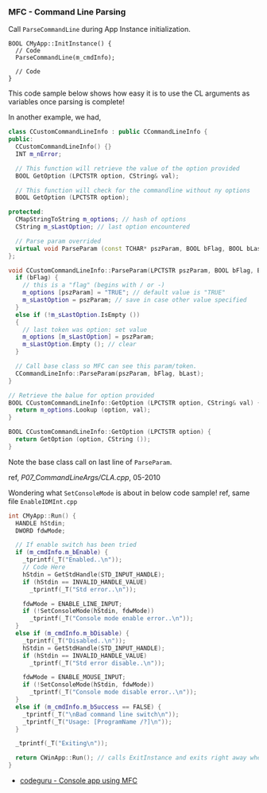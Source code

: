 ### MFC - Command Line Parsing
Call `ParseCommandLine` during App Instance initialization.

    BOOL CMyApp::InitInstance() {    
      // Code
      ParseCommandLine(m_cmdInfo);

      // Code
    }

This code sample below shows how easy it is to use the CL arguments as variables once parsing is complete!

In another example, we had,

```cpp
class CCustomCommandLineInfo : public CCommandLineInfo {
public:
  CCustomCommandLineInfo() {}
  INT m_nError;

  // This function will retrieve the value of the option provided
  BOOL GetOption (LPCTSTR option, CString& val);

  // This function will check for the commandline without ny options
  BOOL GetOption (LPCTSTR option);

protected:
  CMapStringToString m_options; // hash of options
  CString m_sLastOption; // last option encountered

  // Parse param overrided
  virtual void ParseParam (const TCHAR* pszParam, BOOL bFlag, BOOL bLast);
};

void CCustomCommandLineInfo::ParseParam(LPCTSTR pszParam, BOOL bFlag, BOOL bLast) {
  if (bFlag) {
    // this is a "flag" (begins with / or -)
    m_options [pszParam] = "TRUE"; // default value is "TRUE"
    m_sLastOption = pszParam; // save in case other value specified 
  }
  else if (!m_sLastOption.IsEmpty ()) 
  {
    // last token was option: set value
    m_options [m_sLastOption] = pszParam;
    m_sLastOption.Empty (); // clear
  } 

  // Call base class so MFC can see this param/token.
  CCommandLineInfo::ParseParam(pszParam, bFlag, bLast);
}

// Retrieve the balue for option provided
BOOL CCustomCommandLineInfo::GetOption (LPCTSTR option, CString& val) {
  return m_options.Lookup (option, val);
}

BOOL CCustomCommandLineInfo::GetOption (LPCTSTR option) {
  return GetOption (option, CString ());
}
```

Note the base class call on last line of `ParseParam`.

ref, *P07_CommandLineArgs/CLA.cpp*, 05-2010

Wondering what `SetConsoleMode` is about in below code sample!
 ref, same file `EnableIDMInt.cpp`

```cpp
int CMyApp::Run() {
  HANDLE hStdin;
  DWORD fdwMode;

  // If enable switch has been tried
  if (m_cmdInfo.m_bEnable) {
    _tprintf(_T("Enabled..\n"));
    // Code Here
    hStdin = GetStdHandle(STD_INPUT_HANDLE);
    if (hStdin == INVALID_HANDLE_VALUE)
      _tprintf(_T("Std error..\n"));

    fdwMode = ENABLE_LINE_INPUT;
    if (!SetConsoleMode(hStdin, fdwMode))
      _tprintf(_T("Console mode enable error..\n"));
  }
  else if (m_cmdInfo.m_bDisable) {
    _tprintf(_T("Disabled..\n"));
    hStdin = GetStdHandle(STD_INPUT_HANDLE);
    if (hStdin == INVALID_HANDLE_VALUE)
      _tprintf(_T("Std error disable..\n"));

    fdwMode = ENABLE_MOUSE_INPUT;
    if (!SetConsoleMode(hStdin, fdwMode))
      _tprintf(_T("Console mode disable error..\n"));
  }
  else if (m_cmdInfo.m_bSuccess == FALSE) {
    _tprintf(_T("\nBad command line switch\n"));
    _tprintf(_T("Usage: [ProgramName /?]\n"));
  }

  _tprintf(_T("Exiting\n"));

  return CWinApp::Run(); // calls ExitInstance and exits right away when m_pMainWnd=NULL
}
```


- [codeguru - Console app using MFC](https://www.codeguru.com/cplusplus/console-app-using-mfc)
